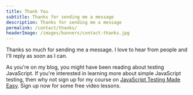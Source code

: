 ```yaml
---
title: Thank You
subtitle: Thanks for sending me a message
description: Thanks for sending me a message
permalink: /contact/thanks/
headerImage: /images/banners/contact-thanks.jpg
---
```


Thanks so much for sending me a message. I love to hear from people and I'll reply as soon as I can.

As you're on my blog, you might have been reading about testing JavaScript. If you're interested in learning more about simple JavaScript testing, then why not sign up for my course on [JavaScript Testing Made Easy](/javascript-testing-beginners-course/). Sign up now for some free video lessons.
